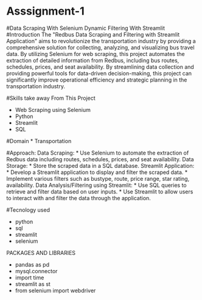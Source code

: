 # Asssignment-1
#Data Scraping With Selenium Dynamic Filtering With Streamlit
#Introduction
             The "Redbus Data Scraping and Filtering with Streamlit Application" aims to revolutionize the transportation industry by providing a comprehensive solution for collecting, analyzing, and visualizing bus travel data. By utilizing Selenium for web scraping, this project automates the extraction of detailed information from Redbus, including bus routes, schedules, prices, and seat availability. By streamlining data collection and providing powerful tools for data-driven decision-making, this project can significantly improve operational efficiency and strategic planning in the transportation industry.

#Skills take away From This Project
   * Web Scraping using Selenium
   * Python
   * Streamlit 
   * SQL

#Domain
    * Transportation

#Approach:
  Data Scraping:
      * Use Selenium to automate the extraction of Redbus data including routes, schedules, prices, and seat availability.
  Data Storage:
      * Store the scraped data in a SQL database.
  Streamlit Application:
      * Develop a Streamlit application to display and filter the scraped data.
      * Implement various filters such as bustype, route, price range, star rating, availability.
  Data Analysis/Filtering using Streamlit:
      * Use SQL queries to retrieve and filter data based on user inputs.
      * Use Streamlit to allow users to interact with and filter the data through the application.

#Tecnology used
  * python
  * sql
  * streamlit
  * selenium

PACKAGES AND LIBRARIES
 * pandas as pd
 * mysql.connector
 * import time
 * streamlit as st
 * from selenium import webdriver

